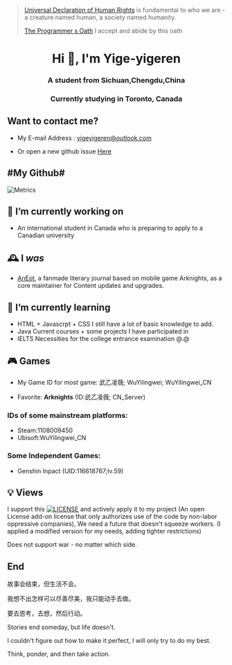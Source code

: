 > [Universal Declaration of Human Rights](https://www.un.org/en/about-us/universal-declaration-of-human-rights) is fundamental to who we are - a creature named human, a society named humanity.
> 
> [The Programmer s Oath](https://github.com/yige-yigeren/The-Programmer-s-Oath/blob/main/README.md) I accept and abide by this oath
<h1 align="center">Hi 👋, I'm Yige-yigeren</h1>
<h3 align="center">A student from Sichuan,Chengdu,China</h3>
<h3 align="center">Currently studying in Toronto, Canada</h3>

## Want to contact me?

- My E-mail Address : yigeyigeren@outlook.com

- Or open a new github issue [Here](https://github.com/yige-yigeren/yige-yigeren/issues)

## #My Github#

![Metrics](https://github.com/yige-yigeren/yige-yigeren/blob/main/github-metrics.svg)

<!-- 
![](https://github.com/owlighter/github-stats/blob/master/generated/overview.svg)
![](https://github.com/owlighter/github-stats/blob/master/generated/languages.svg)
 -->
 <!-- 
[![Anurag's GitHub stats](https://github-readme-stats.vercel.app/api?username=yige-yigeren)](https://github.com/anuraghazra/github-readme-stats)
[![Top Langs](https://github-readme-stats.vercel.app/api/top-langs/?username=yige-yigeren&layout=compact)](https://github.com/yige-yigeren/github-readme-stats)
 -->
 
## 🔭 I’m currently working on
- An international student in Canada who is preparing to apply to a Canadian university

## 🕰 I _was_
- [AnEot](https://github.com/TCA-Arknights/aneot), a fanmade literary journal based on mobile game Arknights, as a core maintainer for Content updates and upgrades.

## 🌱 I’m currently learning
- HTML + Javascrpt + CSS I still have a lot of basic knowledge to add.
- Java Current courses + some projects I have participated in
- IELTS Necessities for the college entrance examination @.@

## 🎮 Games
- My Game ID for most game: 武乙凌薇; WuYilingwei; WuYilingwei_CN
  
- Favorite: **Arknights** (ID:武乙凌薇; CN_Server)

### IDs of some mainstream platforms: ###
- Steam:1108009450
- Ubisoft:WuYilingwei_CN

### Some Independent Games: ###
- Genshin Inpact (UID:116618767;lv.59)

## 💡 Views

I support this [![LICENSE](https://img.shields.io/badge/license-Anti%20996-blue.svg)](https://github.com/996icu/996.ICU/blob/master/LICENSE) and actively apply it to my project (An open License add-on license that only authorizes use of the code by non-labor oppressive companies), We need a future that doesn't squeeze workers. (I applied a modified version for my needs, adding tighter restrictions)

Does not support war - no matter which side.

## End

故事会结束，但生活不会。

我想不出怎样可以尽善尽美，我只能动手去做。

要去思考，去想，然后行动。

Stories end someday, but life doesn't.

I couldn't figure out how to make it perfect, I will only try to do my best.

Think, ponder, and then take action.
